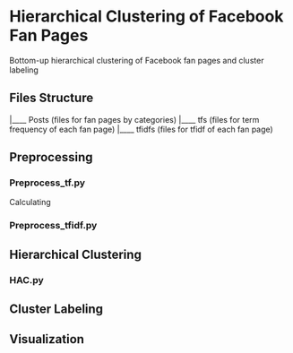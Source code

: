 # Hierarchical Clustering of Facebook Fan Pages
Bottom-up hierarchical clustering of Facebook fan pages and cluster labeling

## Files Structure
|____ Posts (files for fan pages by categories)
|____ tfs (files for term frequency of each fan page)
|____ tfidfs (files for tfidf of each fan page)

## Preprocessing
### Preprocess_tf.py
Calculating

### Preprocess_tfidf.py

## Hierarchical Clustering
### HAC.py

## Cluster Labeling

## Visualization

